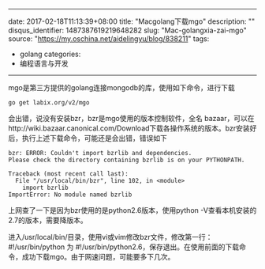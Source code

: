 
---
date: 2017-02-18T11:13:39+08:00
title: "Macgolang下载mgo"
description: ""
disqus_identifier: 1487387619219648282
slug: "Mac-golangxia-zai-mgo"
source: "https://my.oschina.net/aidelingyu/blog/838211"
tags: 
- golang 
categories:
- 编程语言与开发
---

mgo是第三方提供的golang连接mongodb的库，使用如下命令，进行下载

    go get labix.org/v2/mgo

会出错，说没有安装bzr，bzr是mgo使用的版本控制软件，全名
bazaar，可以在http://wiki.bazaar.canonical.com/Download下载各操作系统的版本。bzr安装好后，执行上述下载命令，可能还是会出错，错误如下

    bzr: ERROR: Couldn't import bzrlib and dependencies.
    Please check the directory containing bzrlib is on your PYTHONPATH.

    Traceback (most recent call last):
      File "/usr/local/bin/bzr", line 102, in <module>
        import bzrlib
    ImportError: No module named bzrlib

上网查了一下是因为bzr使用的是python2.6版本，使用python
-V查看本机安装的2.7的版本，需要降版本。

进入/usr/local/bin/目录，使用vi或vim修改bzr文件，修改第一行：\#!/usr/bin/python 为 \#!/usr/bin/python2.6，保存退出。在使用前面的下载命令，成功下载mgo。由于网速问题，可能要多下几次。


